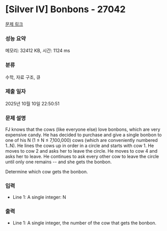 # [Silver IV] Bonbons - 27042 

[문제 링크](https://www.acmicpc.net/problem/27042) 

### 성능 요약

메모리: 32412 KB, 시간: 1124 ms

### 분류

수학, 자료 구조, 큐

### 제출 일자

2025년 10월 10일 22:50:51

### 문제 설명

<p>FJ knows that the cows (like everyone else) love bonbons, which are very expensive candy. He has decided to purchase and give a single bonbon to one of his N (1 ≤ N ≤ 7,100,000) cows (which are conveniently numbered 1..N).  He lines the cows up in order in a circle and starts with cow 1.  He moves to cow 2 and asks her to leave the circle.  He moves to cow 4 and asks her to leave. He continues to ask every other cow to leave the circle until only one remains -- and she gets the bonbon.</p>

<p>Determine which cow gets the bonbon.</p>

### 입력 

 <ul>
	<li>Line 1: A single integer: N</li>
</ul>

### 출력 

 <ul>
	<li>Line 1: A single integer, the number of the cow that gets the bonbon.</li>
</ul>

